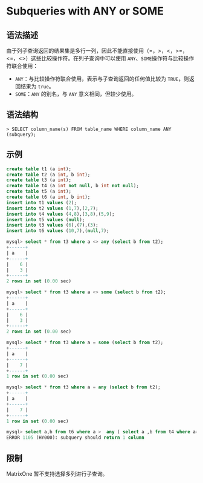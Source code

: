 # **Subqueries with ANY or SOME**

## **语法描述**

由于列子查询返回的结果集是多行一列，因此不能直接使用（=，>，<，>=，<=，<>）这些比较操作符。在列子查询中可以使用 `ANY`、`SOME`操作符与比较操作符联合使用：

- `ANY`：与比较操作符联合使用，表示与子查询返回的任何值比较为 `TRUE`，则返回结果为 `true`。
- `SOME`：`ANY` 的别名，与 `ANY` 意义相同，但较少使用。

## **语法结构**

```
> SELECT column_name(s) FROM table_name WHERE column_name ANY (subquery);
```

## **示例**

```sql
create table t1 (a int);
create table t2 (a int, b int);
create table t3 (a int);
create table t4 (a int not null, b int not null);
create table t5 (a int);
create table t6 (a int, b int);
insert into t1 values (2);
insert into t2 values (1,7),(2,7);
insert into t4 values (4,8),(3,8),(5,9);
insert into t5 values (null);
insert into t3 values (6),(7),(3);
insert into t6 values (10,7),(null,7);

mysql> select * from t3 where a <> any (select b from t2);
+------+
| a    |
+------+
|    6 |
|    3 |
+------+
2 rows in set (0.00 sec)

mysql> select * from t3 where a <> some (select b from t2);
+------+
| a    |
+------+
|    6 |
|    3 |
+------+
2 rows in set (0.00 sec)

mysql> select * from t3 where a = some (select b from t2);
+------+
| a    |
+------+
|    7 |
+------+
1 row in set (0.00 sec)

mysql> select * from t3 where a = any (select b from t2);
+------+
| a    |
+------+
|    7 |
+------+
1 row in set (0.00 sec)

mysql> select a,b from t6 where a >  any ( select a ,b from t4 where a>3);
ERROR 1105 (HY000): subquery should return 1 column
```

## **限制**

MatrixOne 暂不支持选择多列进行子查询。
